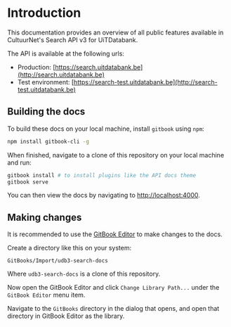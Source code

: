 # Introduction

This documentation provides an overview of all public features available in CultuurNet's Search API v3 for UiTDatabank.

The API is available at the following urls:

* Production: [https://search.uitdatabank.be](http://search.uitdatabank.be)
* Test environment: [https://search-test.uitdatabank.be](http://search-test.uitdatabank.be)

## Building the docs

To build these docs on your local machine, install `gitbook` using `npm`:

```bash
npm install gitbook-cli -g
```

When finished, navigate to a clone of this repository on your local machine and run:

```bash
gitbook install # to install plugins like the API docs theme
gitbook serve
```

You can then view the docs by navigating to [http://localhost:4000](http://localhost:4000).

## Making changes

It is recommended to use the [GitBook Editor](https://www.gitbook.com/editor) to make changes to the docs.

Create a directory like this on your system:

```
GitBooks/Import/udb3-search-docs
```

Where `udb3-search-docs` is a clone of this repository.

Now open the GitBook Editor and click `Change Library Path...` under the `GitBook Editor` menu item.

Navigate to the `GitBooks` directory in the dialog that opens, and open that directory in GitBook Editor as the library.

